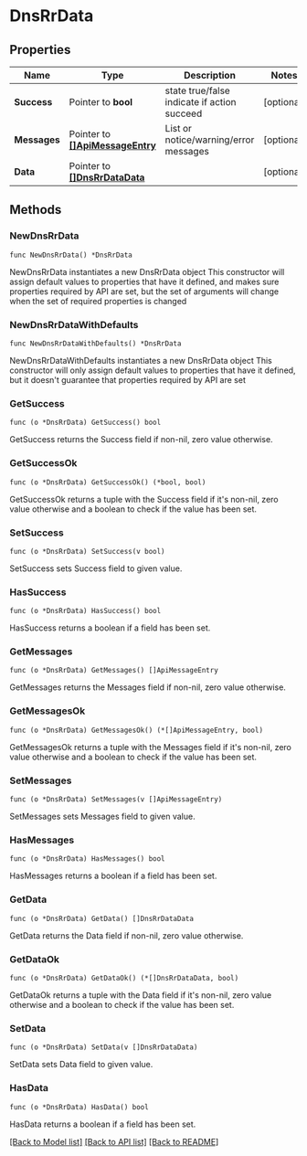 # DnsRrData

## Properties

Name | Type | Description | Notes
------------ | ------------- | ------------- | -------------
**Success** | Pointer to **bool** | state true/false indicate if action succeed | [optional] 
**Messages** | Pointer to [**[]ApiMessageEntry**](ApiMessageEntry.md) | List or notice/warning/error messages | [optional] 
**Data** | Pointer to [**[]DnsRrDataData**](DnsRrDataData.md) |  | [optional] 

## Methods

### NewDnsRrData

`func NewDnsRrData() *DnsRrData`

NewDnsRrData instantiates a new DnsRrData object
This constructor will assign default values to properties that have it defined,
and makes sure properties required by API are set, but the set of arguments
will change when the set of required properties is changed

### NewDnsRrDataWithDefaults

`func NewDnsRrDataWithDefaults() *DnsRrData`

NewDnsRrDataWithDefaults instantiates a new DnsRrData object
This constructor will only assign default values to properties that have it defined,
but it doesn't guarantee that properties required by API are set

### GetSuccess

`func (o *DnsRrData) GetSuccess() bool`

GetSuccess returns the Success field if non-nil, zero value otherwise.

### GetSuccessOk

`func (o *DnsRrData) GetSuccessOk() (*bool, bool)`

GetSuccessOk returns a tuple with the Success field if it's non-nil, zero value otherwise
and a boolean to check if the value has been set.

### SetSuccess

`func (o *DnsRrData) SetSuccess(v bool)`

SetSuccess sets Success field to given value.

### HasSuccess

`func (o *DnsRrData) HasSuccess() bool`

HasSuccess returns a boolean if a field has been set.

### GetMessages

`func (o *DnsRrData) GetMessages() []ApiMessageEntry`

GetMessages returns the Messages field if non-nil, zero value otherwise.

### GetMessagesOk

`func (o *DnsRrData) GetMessagesOk() (*[]ApiMessageEntry, bool)`

GetMessagesOk returns a tuple with the Messages field if it's non-nil, zero value otherwise
and a boolean to check if the value has been set.

### SetMessages

`func (o *DnsRrData) SetMessages(v []ApiMessageEntry)`

SetMessages sets Messages field to given value.

### HasMessages

`func (o *DnsRrData) HasMessages() bool`

HasMessages returns a boolean if a field has been set.

### GetData

`func (o *DnsRrData) GetData() []DnsRrDataData`

GetData returns the Data field if non-nil, zero value otherwise.

### GetDataOk

`func (o *DnsRrData) GetDataOk() (*[]DnsRrDataData, bool)`

GetDataOk returns a tuple with the Data field if it's non-nil, zero value otherwise
and a boolean to check if the value has been set.

### SetData

`func (o *DnsRrData) SetData(v []DnsRrDataData)`

SetData sets Data field to given value.

### HasData

`func (o *DnsRrData) HasData() bool`

HasData returns a boolean if a field has been set.


[[Back to Model list]](../README.md#documentation-for-models) [[Back to API list]](../README.md#documentation-for-api-endpoints) [[Back to README]](../README.md)


